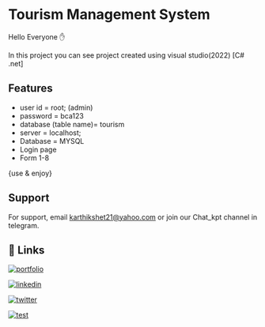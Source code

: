 
# Tourism Management System

Hello Everyone ✋

In this project you can see project created using visual studio(2022) [C# .net]
## Features

* user id = root; (admin)
* password = bca123
* database (table name)= tourism
* server = localhost;
* Database = MYSQL
* Login page
* Form 1-8

{use & enjoy}
## Support

For support, email karthikshet21@yahoo.com or join our Chat_kpt channel in telegram.


## 🔗 Links
[![portfolio](https://img.shields.io/badge/my_portfolio-000?style=for-the-badge&logo=ko-fi&logoColor=white)](https://linktr.ee/karthikshet)

[![linkedin](https://img.shields.io/badge/linkedin-0A66C2?style=for-the-badge&logo=linkedin&logoColor=white)](https://www.linkedin.com/in/karthik-shet-9a15b4277)

[![twitter](https://img.shields.io/badge/twitter-1DA1F2?style=for-the-badge&logo=twitter&logoColor=white)](https://twitter.com/Karthikshetbmw?t=RnazVPYvgqVJ4kJFfZidQQ&s=09)

[![test](https://img.shields.io/npm/v/npm.svg?logo=nodedotjs)](https://kodezone.42web.io/)
